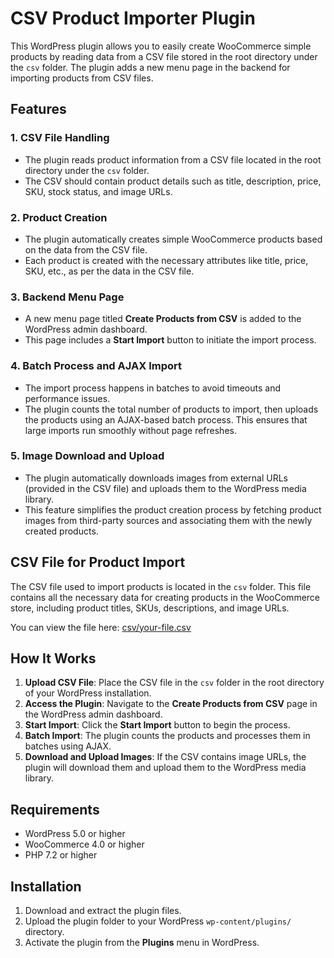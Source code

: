 # CSV Product Importer Plugin

This WordPress plugin allows you to easily create WooCommerce simple products by reading data from a CSV file stored in the root directory under the `csv` folder. The plugin adds a new menu page in the backend for importing products from CSV files.

## Features

### 1. **CSV File Handling**
- The plugin reads product information from a CSV file located in the root directory under the `csv` folder.
- The CSV should contain product details such as title, description, price, SKU, stock status, and image URLs.

### 2. **Product Creation**
- The plugin automatically creates simple WooCommerce products based on the data from the CSV file.
- Each product is created with the necessary attributes like title, price, SKU, etc., as per the data in the CSV file.

### 3. **Backend Menu Page**
- A new menu page titled **Create Products from CSV** is added to the WordPress admin dashboard.
- This page includes a **Start Import** button to initiate the import process.

### 4. **Batch Process and AJAX Import**
- The import process happens in batches to avoid timeouts and performance issues.
- The plugin counts the total number of products to import, then uploads the products using an AJAX-based batch process. This ensures that large imports run smoothly without page refreshes.

### 5. **Image Download and Upload**
- The plugin automatically downloads images from external URLs (provided in the CSV file) and uploads them to the WordPress media library.
- This feature simplifies the product creation process by fetching product images from third-party sources and associating them with the newly created products.

## CSV File for Product Import

The CSV file used to import products is located in the `csv` folder. This file contains all the necessary data for creating products in the WooCommerce store, including product titles, SKUs, descriptions, and image URLs.

You can view the file here: [csv/your-file.csv](csv/your-file.csv)

## How It Works

1. **Upload CSV File**: Place the CSV file in the `csv` folder in the root directory of your WordPress installation.
2. **Access the Plugin**: Navigate to the **Create Products from CSV** page in the WordPress admin dashboard.
3. **Start Import**: Click the **Start Import** button to begin the process.
4. **Batch Import**: The plugin counts the products and processes them in batches using AJAX.
5. **Download and Upload Images**: If the CSV contains image URLs, the plugin will download them and upload them to the WordPress media library.

## Requirements
- WordPress 5.0 or higher
- WooCommerce 4.0 or higher
- PHP 7.2 or higher

## Installation

1. Download and extract the plugin files.
2. Upload the plugin folder to your WordPress `wp-content/plugins/` directory.
3. Activate the plugin from the **Plugins** menu in WordPress.